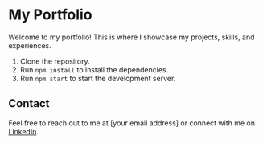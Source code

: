 # My Portfolio

Welcome to my portfolio! This is where I showcase my projects, skills, and experiences.

1. Clone the repository.
2. Run `npm install` to install the dependencies.
3. Run `npm start` to start the development server.

## Contact

Feel free to reach out to me at [your email address] or connect with me on [LinkedIn](https://www.linkedin.com/in/your-profile).
